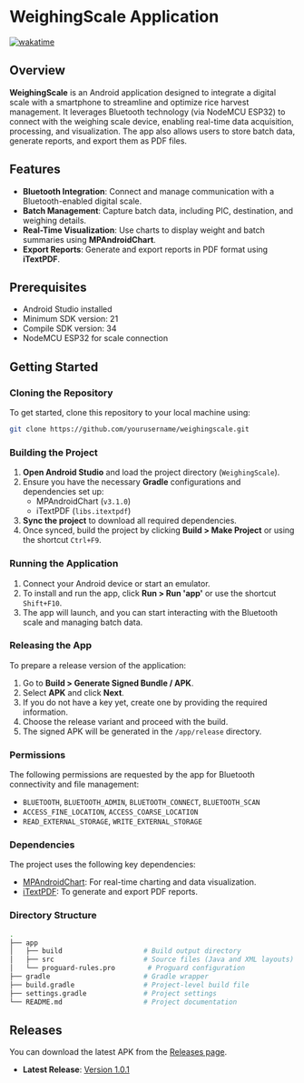 # WeighingScale Application

[![wakatime](https://wakatime.com/badge/user/6107bfd2-2e56-4e0a-b828-3e2ef709217d/project/9394bb88-21f9-4a45-82a3-9fcd6a4cd593.svg)](https://wakatime.com/badge/user/6107bfd2-2e56-4e0a-b828-3e2ef709217d/project/9394bb88-21f9-4a45-82a3-9fcd6a4cd593)

## Overview

**WeighingScale** is an Android application designed to integrate a digital scale with a smartphone to streamline and optimize rice harvest management. It leverages Bluetooth technology (via NodeMCU ESP32) to connect with the weighing scale device, enabling real-time data acquisition, processing, and visualization. The app also allows users to store batch data, generate reports, and export them as PDF files.

## Features

- **Bluetooth Integration**: Connect and manage communication with a Bluetooth-enabled digital scale.
- **Batch Management**: Capture batch data, including PIC, destination, and weighing details.
- **Real-Time Visualization**: Use charts to display weight and batch summaries using **MPAndroidChart**.
- **Export Reports**: Generate and export reports in PDF format using **iTextPDF**.

## Prerequisites

- Android Studio installed
- Minimum SDK version: 21
- Compile SDK version: 34
- NodeMCU ESP32 for scale connection

## Getting Started

### Cloning the Repository

To get started, clone this repository to your local machine using:

```bash
git clone https://github.com/yourusername/weighingscale.git
```

### Building the Project

1. **Open Android Studio** and load the project directory (`WeighingScale`).
2. Ensure you have the necessary **Gradle** configurations and dependencies set up:
   - MPAndroidChart (`v3.1.0`)
   - iTextPDF (`libs.itextpdf`)
3. **Sync the project** to download all required dependencies.
4. Once synced, build the project by clicking **Build > Make Project** or using the shortcut `Ctrl+F9`.

### Running the Application

1. Connect your Android device or start an emulator.
2. To install and run the app, click **Run > Run 'app'** or use the shortcut `Shift+F10`.
3. The app will launch, and you can start interacting with the Bluetooth scale and managing batch data.

### Releasing the App

To prepare a release version of the application:

1. Go to **Build > Generate Signed Bundle / APK**.
2. Select **APK** and click **Next**.
3. If you do not have a key yet, create one by providing the required information.
4. Choose the release variant and proceed with the build.
5. The signed APK will be generated in the `/app/release` directory.

### Permissions

The following permissions are requested by the app for Bluetooth connectivity and file management:

- `BLUETOOTH`, `BLUETOOTH_ADMIN`, `BLUETOOTH_CONNECT`, `BLUETOOTH_SCAN`
- `ACCESS_FINE_LOCATION`, `ACCESS_COARSE_LOCATION`
- `READ_EXTERNAL_STORAGE`, `WRITE_EXTERNAL_STORAGE`

### Dependencies

The project uses the following key dependencies:

- [MPAndroidChart](https://github.com/PhilJay/MPAndroidChart): For real-time charting and data visualization.
- [iTextPDF](https://github.com/itext/itextpdf): To generate and export PDF reports.

### Directory Structure

```bash
.
├── app
│   ├── build                    # Build output directory
│   ├── src                      # Source files (Java and XML layouts)
│   └── proguard-rules.pro        # Proguard configuration
├── gradle                       # Gradle wrapper
├── build.gradle                 # Project-level build file
├── settings.gradle              # Project settings
└── README.md                    # Project documentation
```



## Releases

You can download the latest APK from the [Releases page](https://github.com/dikhimartin/WeighingScaleApp/releases).

- **Latest Release**: [Version 1.0.1](https://github.com/dikhimartin/WeighingScaleApp/releases/tag/v1.0.1)